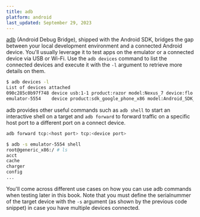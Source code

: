 ```yaml
---
title: adb
platform: android
last_updated: September 29, 2023
---
```


[adb](https://developer.android.com/studio/command-line/adb "Android Debug Bridge") (Android Debug Bridge), shipped with the Android SDK, bridges the gap between your local development environment and a connected Android device. You'll usually leverage it to test apps on the emulator or a connected device via USB or Wi-Fi. Use the `adb devices` command to list the connected devices and execute it with the `-l` argument to retrieve more details on them.

```bash
$ adb devices -l
List of devices attached
090c285c0b97f748 device usb:1-1 product:razor model:Nexus_7 device:flo
emulator-5554    device product:sdk_google_phone_x86 model:Android_SDK_built_for_x86 device:generic_x86 transport_id:1
```

adb provides other useful commands such as `adb shell` to start an interactive shell on a target and `adb forward` to forward traffic on a specific host port to a different port on a connect device.

```bash
adb forward tcp:<host port> tcp:<device port>
```

```bash
$ adb -s emulator-5554 shell
root@generic_x86:/ # ls
acct
cache
charger
config
...
```

You'll come across different use cases on how you can use adb commands when testing later in this book. Note that you must define the serialnummer of the target device with the `-s` argument (as shown by the previous code snippet) in case you have multiple devices connected.
